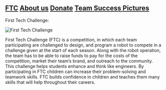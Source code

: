 ## [FTC](FTC.md)     [About us](aboutus.md)  [Donate](donate.md) [Team Success Pictures](Successpics.md)


First Tech Challenge:

![First Tech Challenge](https://www.lcpsnc.org/cms/lib/NC50000230/Centricity/Domain/1092/FIRSTTech_iconHorz_RGB.jpg)

First Tech Challenge (FTC) is a competition, in which each team participating are challenged to design, and program a robot to compete in a challenge given at the start of each season. Along with the robot operation, the team has to be able to raise funds to pay for the costs of the competition, market their team’s brand, and outreach to the community. This challenge helps students enhance and think like engineers. By participating in FTC children can increase their problem-solving and teamwork skills. FTC builds confidence in children and teaches them many skills that will help throughout their careers.
